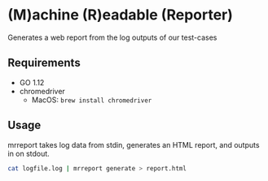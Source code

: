 # (M)achine (R)eadable (Reporter)

Generates a web report from the log outputs of our test-cases

## Requirements

* GO 1.12
* chromedriver 
  * MacOS: `brew install chromedriver`

## Usage

mrreport takes log data from stdin, generates an HTML report, and outputs in on stdout.

```bash
cat logfile.log | mrreport generate > report.html
```
